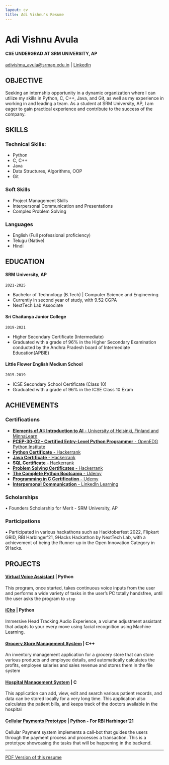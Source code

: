 ```yaml
---
layout: cv
title: Adi Vishnu's Resume
---
```


# Adi Vishnu Avula
#### CSE UNDERGRAD AT SRM UNIVERSITY, AP 

<div id="webaddress">
<a href="mailto:adivishnu_avula@srmap.edu.in">adivishnu_avula@srmap.edu.in</a>
| <a href="https://www.linkedin.com/in/adi-vishnu-avula/">LinkedIn</a>
</div>


## OBJECTIVE
Seeking an internship opportunity in a dynamic organization where I can utilize my skills in Python, C, C++, Java, and Git, as well as my experience in working in and leading a team. As a student at SRM University, AP, I am eager to gain practical experience and contribute to the success of the company.

## SKILLS
### Technical Skills:
- Python
- C, C++
- Java
- Data Structures, Algorithms, OOP
- Git

### Soft Skills 
- Project Management Skills
- Interpersonal Communication and Presentations
- Complex Problem Solving

### Languages 
- English (Full professional proficiency)
- Telugu (Native)
- Hindi

## EDUCATION

#### SRM University, AP  
`2021-2025`
- Bachelor of Technology (B.Tech) | Computer Science and Engineering
- Currently in second year of study, with 9.52 CGPA
- NextTech Lab Associate

#### Sri Chaitanya Junior College
`2019-2021`
- Higher Secondary Certificate (Intermediate)
- Graduated with a grade of 96% in the Higher Secondary Examination conducted by the Andhra Pradesh board of Intermediate Education(APBIE)


#### Little Flower English Medium School 
`2015-2019`
- ICSE Secondary School Certificate (Class 10)
- Graduated with a grade of 96% in the ICSE Class 10 Exam

## ACHIEVEMENTS
### Certifications 
- [**Elements of AI: Introduction to AI** - University of Helsinki, Finland and MinnaLearn](https://certificates.mooc.fi/validate/ue79nyk2jnh)
- [**PCEP-30-02 – Certified Entry-Level Python Programmer** - OpenEDG Python Institute](https://verify.openedg.org/?id=eX2N.0UOP.CyXV)
- [**Python Certificate** - Hackerrank](https://www.hackerrank.com/certificates/fb9a530c2733)
- [**Java Certificate** - Hackerrank](https://www.hackerrank.com/certificates/08426009f566)
- [**SQL Certificate** - Hackerrank](https://www.hackerrank.com/certificates/043425698404)
- [**Problem Solving Certificates** - Hackerrank](https://www.hackerrank.com/certificates/c61940e7552d)
- [**The Complete Python Bootcamp** - Udemy](https://www.udemy.com/certificate/UC-5a3b3d3d-0cf2-4a5a-8ebd-5956d0f5ea67/)
- [**Programming in C Certification** - Udemy](https://www.udemy.com/certificate/UC-0e344dcb-cc70-42bc-9a4a-a056c56b8bf8/)
- [**Interpersonal Communication** - LinkedIn Learning](https://www.linkedin.com/learning/certificates/ee14f78948ccf08ee73d7675c5c500eef0d98cb037044319e1e152c87c1ecd5d?lipi=urn%3Ali%3Apage%3Ad_flagship3_profile_view_base_certifications_details%3B4TPP4jvASKKYuiNL9d%2BS9Q%3D%3D)

### Scholarships 
• Founders Scholarship for Merit - SRM University, AP

### Participations 
• Participated in various hackathons such as Hacktoberfest 2022, Flipkart GRID, RBI Harbinger’21, 9Hacks Hackathon by NextTech Lab, with a achievement of being the Runner-up in the Open Innovation Category in 9Hacks.

## PROJECTS
#### __[Virtual Voice Assistant](https://github.com/adivishnu-a/Voice-Assistant)__ | Python
This program, once started, takes continuous voice inputs from the user and performs a wide variety of tasks in the user’s PC totally handsfree, until the user asks the program to `stop`

#### [**iCho**](https://github.com/adivishnu-a/icho) | Python
Immersive Head Tracking Audio Experience, a volume adjustment assistant that adapts to your every move using facial recognition using Machine Learning.

#### [**Grocery Store Management System**](https://github.com/adivishnu-a/Grocery-Store-Management-System) | C++
An inventory management application for a grocery store that can store various products and employee details, and automatically calculates the profits, employee salaries and sales revenue and stores them in the file system

#### [**Hospital Management System**](https://github.com/adivishnu-a/Hospital-Management-System) | C
This application can add, view, edit and search various patient records, and data can be stored locally for a very long time. This application also calculates the patient bills, and keeps track of the doctors available in the hospital

#### [**Cellular Payments Prototype**](https://github.com/adivishnu-a/HaRBInger21) | Python - For RBI Harbinger’21
Cellular Payment system implements a call-bot that guides the users through the payment process and processes a transaction. This is a prototype showcasing the tasks that will be happening in the backend.

---

[PDF Version of this resume](https://github.com/adivishnu-a/git-cv/files/11008311/Adi_Vishnu_Avula___Resume.pdf)



<!-- ### Footer

Last updated: March 2023 -->



